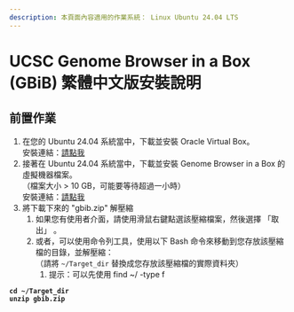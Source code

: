 ```yaml
---
description: 本頁面內容適用的作業系統： Linux Ubuntu 24.04 LTS
---
```


# UCSC Genome Browser in a Box (GBiB) 繁體中文版安裝說明

## 前置作業

1. 在您的 Ubuntu 24.04 系統當中，下載並安裝 Oracle Virtual Box。\
   安裝連結：[請點我](https://www.oracle.com/tw/virtualization/technologies/vm/downloads/virtualbox-downloads.html?source=:ow:o:p:nav:mmddyyVirtualBoxHero_tw\&intcmp=:ow:o:p:nav:mmddyyVirtualBoxHero_tw)
2. 接著在 Ubuntu 24.04 系統當中，下載並安裝 Genome Browser in a Box 的虛擬機器檔案。\
   （檔案大小 > 10 GB，可能要等待超過一小時）\
   安裝連結：[請點我](https://genome-store.ucsc.edu/)
3. 將下載下來的 "gbib.zip" 解壓縮
   1. 如果您有使用者介面，請使用滑鼠右鍵點選該壓縮檔案，然後選擇 「取出」 。
   2. 或者，可以使用命令列工具，使用以下 Bash 命令來移動到您存放該壓縮檔的目錄，並解壓縮：\
      （請將 `~/Target_dir` 替換成您存放該壓縮檔的實際資料夾）
      1. 提示：可以先使用 find \~/ -type f&#x20;

<pre class="language-bash"><code class="lang-bash"><strong>cd ~/Target_dir
</strong><strong>unzip gbib.zip
</strong></code></pre>

